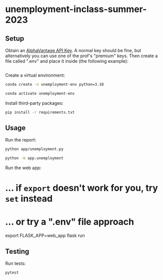 # unemployment-inclass-summer-2023



## Setup

Obtain an [AlphaVantage API Key](https://www.alphavantage.co/support/#api-key). A normal key should be fine, but alternatively you can use one of the prof's "premium" keys. Then create a file called ".env" and place it inside (the following example):

```ALPHAVANTAGE_API_KEY="_____"

```

Create a virtual environment:

```sh
conda create -n unemployment-env python=3.10
```

```sh
conda activate unemployment-env
```

Install third-party packages:

```sh
pip install -r requirements.txt
```

## Usage

Run the report:

```sh
python app/unemployment.py

python -m app.unemployment
```

Run the web app:
# ... if `export` doesn't work for you, try `set` instead
# ... or try a ".env" file approach
export FLASK_APP=web_app flask run


## Testing

Run tests:

```sh
pytest
```